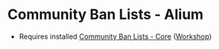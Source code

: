 # Community Ban Lists - Alium
- Requires installed [Community Ban Lists - Core](https://github.com/Pika-Software/gmod_community_ban_lists) ([Workshop](https://steamcommunity.com/sharedfiles/filedetails/?id=2878187032))
